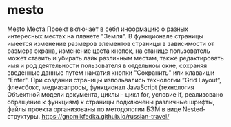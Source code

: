 # mesto
Mesto
Места
Проект включает в себя информацию о разных интересных местах на планете "Земля". В функционале страницы имеется изменение размеров элементов страницы в зависимости от размера экрана, изменение цвета кнопок, на станице пользователь может ставить и убирать лайк различным местам, также редактировать имя и род деятельности пользователя в отдельном окне, сохраняя введенные данные путем нажатия кнопки "Сохранить" или клаваиши "Enter". При создании страницы изпольвались технологии ”Grid Layout“, флексбокс, медиазапросы, функционал JavaScript (технология Объектной модели документа, циклы - цикл for, условие if, реализовано обращение к функциям) к страницы подключены различные шрифты, файлы проекта организованы по методологии БЭМ в виде Nested-структуры.
https://gnomikfedka.github.io/russian-travel/